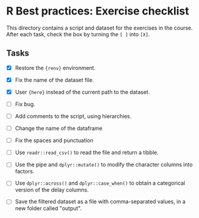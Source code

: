 # R Best practices: Exercise checklist

This directory contains a script and dataset for the exercises in the course.
After each task, check the box by turning the `[ ]` into `[X]`.

## Tasks

- [x] Restore the `{renv}` environment.
- [x] Fix the name of the dataset file.
- [x] User `{here}` instead of the current path to the dataset.
- [ ] Fix bug.
- [ ] Add comments to the script, using hierarchies.
- [ ] Change the name of the dataframe
- [ ] Fix the spaces and punctuation
- [ ] Use `readr::read_csv()` to read the file and return a tibble.
- [ ] Use the pipe and `dplyr::mutate()` to modify the character columns into factors.
- [ ] Use `dplyr::across()` and `dplyr::case_when()` to obtain a categorical version of the delay columns.
- [ ] Save the filtered dataset as a file with comma-separated values, in a new folder called "output".

